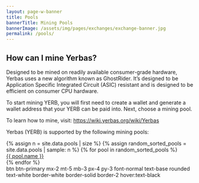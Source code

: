 ```yaml
---
layout: page-w-banner
title: Pools
bannerTitle: Mining Pools
bannerImage: /assets/img/pages/exchanges/exchange-banner.jpg
permalink: /pools/
---
```


<div class="page-content">
  <div class="wrapper mb-32 m-auto">
    <h2>How can I mine Yerbas?</h2>
    <p>Designed to be mined on readily available consumer-grade hardware, Yerbas uses a new algorithm known as GhostRider. It’s designed to be Application Specific Integrated Circuit (ASIC) resistant and is designed to be efficient on consumer CPU hardware.</p>
    <p>To start mining YERB, you will first need to create a wallet and generate a wallet address that your YERB can be paid into. Next, choose a mining pool.</p>
    <p>To learn how to mine, visit: <a href="https://wiki.yerbas.org/wiki/Yerbas" target="_blank" rel="noopener">https://wiki.yerbas.org/wiki/Yerbas</a></p>
    <p class="mb-8">Yerbas (YERB) is supported by the following mining pools:</p>
    <div class="flex flex-wrap">
      {% assign n = site.data.pools | size %}
      {% assign random_sorted_pools = site.data.pools | sample: n %}
      {% for pool in random_sorted_pools %}
      <div class="mb-2 px-2 sm:w-1/2 md:w-1/3 text-center">
        <div class="bg-grey-lighter btn btn-primary max-w-sm rounded overflow-hidden shadow-md hover:text-black">
          <span class="mb-0"><a class="block p-4" href="{{ pool.url }}" target="_blank">{{ pool.name }}</a></span>
        </div>
      </div>
      {% endfor %}
    </div>
  </div>
</div>
btn btn-primary mx-2 mt-5 mb-3 px-4 py-3 font-normal text-base rounded text-white border-white border-solid border-2 hover:text-black